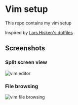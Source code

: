 # Vim setup

This repo contains my vim setup

Inspired by [Lars Hisken's dotfiles](https://github.com/larshisken/dotfiles)

## Screenshots

### Split screen view

![vim editor](https://raw.githubusercontent.com/ngnijland/vim-setup/master/img/vim-editor.png)

### File browsing

![vim file browsing](https://raw.githubusercontent.com/ngnijland/vim-setup/master/img/vim-vinegar-browsing.png)
